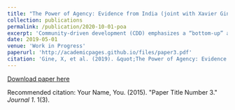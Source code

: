 ```yaml
---
title: "The Power of Agency: Evidence from India (joint with Xavier Gine, Aprajit Mahajan, and Anup Malani)"
collection: publications
permalink: /publication/2020-10-01-poa
excerpt: 'Community-driven development (CDD) emphasizes a “bottom-up” approach focusing on community control over planning and implementation decisions to improve development outcomes. We propose to assess the value of community participation in choosing the location and implementation of local infrastructure projects by comparing a participatory “bottom-up” approach to the standard “top-down” planning and implementation where the community only plays a limited role. The context for the study is the construction of minor irrigation channels in the command area of small irrigation tanks in Telangana. The government has recently launched a program to rehabilitate the storage capacity of the tanks but has left the distribution of water from the tank to plots in the command area to the farmers. The research project thus varies the extent of community involvement over the choice and implementation of field channels and assesses its impact on irrigation resource allocation, agricultural outcomes, and continued maintenance.'
date: 2019-05-01
venue: 'Work in Progress'
paperurl: 'http://academicpages.github.io/files/paper3.pdf'
citation: 'Gine, X, et al. (2019). &quot;The Power of Agency: Evidence from India.&quot; <i>Working Paper</i>. 1(3).'
---
```


[Download paper here](http://academicpages.github.io/files/paper3.pdf)

Recommended citation: Your Name, You. (2015). "Paper Title Number 3." <i>Journal 1</i>. 1(3).